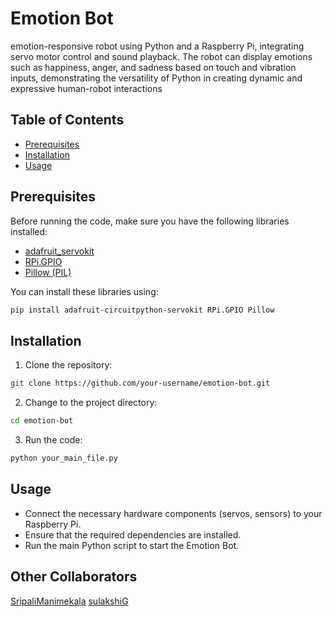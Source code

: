 # Emotion Bot

emotion-responsive robot using Python and a Raspberry Pi, integrating servo motor control and sound playback. 
The robot can display emotions such as happiness, anger, and sadness based on touch and vibration inputs, 
demonstrating the versatility of Python in creating dynamic and expressive human-robot interactions

## Table of Contents
- [Prerequisites](#prerequisites)
- [Installation](#installation)
- [Usage](#usage)

## Prerequisites

Before running the code, make sure you have the following libraries installed:

- [adafruit_servokit](https://circuitpython.readthedocs.io/projects/servokit/)
- [RPi.GPIO](https://pypi.org/project/RPi.GPIO/)
- [Pillow (PIL)](https://pillow.readthedocs.io/en/stable/)

You can install these libraries using:

```bash
pip install adafruit-circuitpython-servokit RPi.GPIO Pillow
```

## Installation

1. Clone the repository:

```bash
git clone https://github.com/your-username/emotion-bot.git
```
2. Change to the project directory:

```bash
cd emotion-bot
```
3. Run the code:

```bash
python your_main_file.py
```

## Usage

- Connect the necessary hardware components (servos, sensors) to your Raspberry Pi.
- Ensure that the required dependencies are installed.
- Run the main Python script to start the Emotion Bot.

## Other Collaborators

[SripaliManimekala](https://github.com/SripaliManimekala)
[sulakshiG](https://github.com/sulakshiG)

